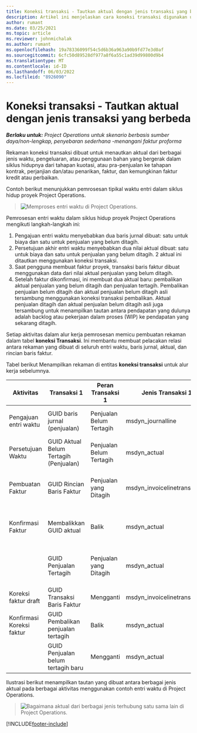 ```yaml
---
title: Koneksi transaksi - Tautkan aktual dengan jenis transaksi yang berbeda
description: Artikel ini menjelaskan cara koneksi transaksi digunakan untuk menghubungkan aktual dari berbagai jenis untuk membantu melacak profitabilitas, penagihan backlog, dan menjeda perhitungan pendapatan yang belum ditagih.
author: rumant
ms.date: 03/25/2021
ms.topic: article
ms.reviewer: johnmichalak
ms.author: rumant
ms.openlocfilehash: 19a78336099f54c5d6b36a963a90b9fd77e3d0af
ms.sourcegitcommit: 6cfc50d89528df977a8f6a55c1ad39d99800d9b4
ms.translationtype: MT
ms.contentlocale: id-ID
ms.lasthandoff: 06/03/2022
ms.locfileid: "8926090"
---
```

# <a name="transaction-connections---link-actuals-of-different-transaction-types"></a>Koneksi transaksi - Tautkan aktual dengan jenis transaksi yang berbeda

_**Berlaku untuk:** Project Operations untuk skenario berbasis sumber daya/non-lengkap, penyebaran sederhana -menangani faktur proforma_

Rekaman koneksi transaksi dibuat untuk menautkan aktual dari berbagai jenis waktu, pengeluaran, atau penggunaan bahan yang bergerak dalam siklus hidupnya dari tahapan kuotasi, atau pra-penjualan ke tahapan kontrak, perjanjian dan/atau penarikan, faktur, dan kemungkinan faktur kredit atau perbaikan.

Contoh berikut menunjukkan pemrosesan tipikal waktu entri dalam siklus hidup proyek Project Operations.

> ![Memproses entri waktu di Project Operations.](media/basic-guide-17.png)

Pemrosesan entri waktu dalam siklus hidup proyek Project Operations mengikuti langkah-langkah ini: 

1. Pengajuan entri waktu menyebabkan dua baris jurnal dibuat: satu untuk biaya dan satu untuk penjualan yang belum ditagih. 
2. Persetujuan akhir entri waktu menyebabkan dua nilai aktual dibuat: satu untuk biaya dan satu untuk penjualan yang belum ditagih. 2 aktual ini ditautkan menggunakan koneksi transaksi.
3. Saat pengguna membuat faktur proyek, transaksi baris faktur dibuat menggunakan data dari nilai aktual penjualan yang belum ditagih.
4. Setelah faktur dikonfirmasi, ini membuat dua aktual baru: pembalikan aktual penjualan yang belum ditagih dan penjualan tertagih. Pembalikan penjualan belum ditagih dan aktual penjualan belum ditagih asli tersambung menggunakan koneksi transaksi pembalikan. Aktual penjualan ditagih dan aktual penjualan belum ditagih asli juga tersambung untuk menampilkan tautan antara pendapatan yang dulunya adalah backlog atau pekerjaan dalam proses (WIP) ke pendapatan yang sekarang ditagih.   

Setiap aktivitas dalam alur kerja pemrosesan memicu pembuatan rekaman dalam tabel **koneksi Transaksi**. Ini membantu membuat pelacakan relasi antara rekaman yang dibuat di seluruh entri waktu, baris jurnal, aktual, dan rincian baris faktur.

Tabel berikut Menampilkan rekaman di entitas **koneksi transaksi** untuk alur kerja sebelumnya.

|Aktivitas                   |Transaksi 1                 |Peran Transaksi 1 |Jenis Transaksi 1       |Transaksi 2          |Peran Transaksi 2 |Jenis Transaksi 2 |
|------------------------|------------------------------|---------------|-----------------------------|-----------------------------|-------------------|-------------------|
|Pengajuan entri waktu   |GUID baris jurnal (penjualan)     |Penjualan Belum Tertagih |msdyn_journalline            |GUID baris jurnal (biaya)     |Biaya            |msdyn_journalline  |
|Persetujuan Waktu           |GUID Aktual Belum Tertagih (Penjualan)  |Penjualan Belum Tertagih |msdyn_actual                 |GUID Aktual Biaya (biaya)       |Biaya            |msdyn_actual       |
|Pembuatan Faktur        |GUID Rincian Baris Faktur      |Penjualan yang Ditagih   |msdyn_invoicelinetransaction |GUID Aktual Penjualan Belum Tertagih   |Penjualan Belum Tertagih  |msdyn_actual       |
|Konfirmasi Faktur    |Membalikkan GUID aktual         |Balik      |msdyn_actual                 |GUID Penjualan Belum Tertagih Asli |Asli        |msdyn_actual       |
|                        |GUID Penjualan Tertagih             |Penjualan yang Ditagih   |msdyn_actual                 |GUID Aktual Penjualan Belum Tertagih   |Penjualan Belum Tertagih  |msdyn_actual       |
|Koreksi faktur draft |GUID Transaksi Baris Faktur|Mengganti      |msdyn_invoicelinetransaction |GUID Penjualan Tertagih            |Asli        |msdyn_actual       |
|Konfirmasi Koreksi faktur|GUID Pembalikan penjualan tertagih  |Balik      |msdyn_actual                 |GUID Penjualan Tertagih            |Asli        |msdyn_actual       |
|                        |GUID Penjualan belum tertagih baru |Mengganti            |msdyn_actual                 |GUID Penjualan Tertagih            |Asli        |msdyn_actual       |


Ilustrasi berikut menampilkan tautan yang dibuat antara berbagai jenis aktual pada berbagai aktivitas menggunakan contoh entri waktu di Project Operations.

> ![Bagaimana aktual dari berbagai jenis terhubung satu sama lain di Project Operations.](media/TransactionConnections.png)

[!INCLUDE[footer-include](../includes/footer-banner.md)]
